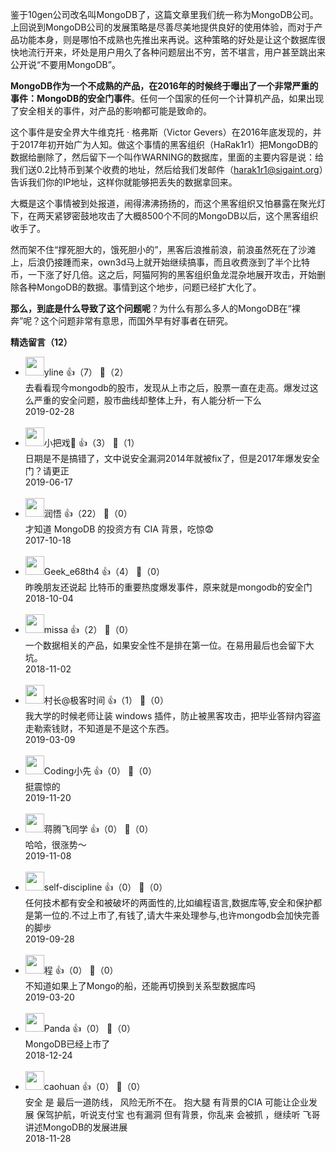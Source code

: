 鉴于10gen公司改名叫MongoDB了，这篇文章里我们统一称为MongoDB公司。上回说到MongoDB公司的发展策略是尽善尽美地提供良好的使用体验，而对于产品功能本身，则是哪怕不成熟也先推出来再说。这种策略的好处是让这个数据库很快地流行开来，坏处是用户用久了各种问题层出不穷，苦不堪言，用户甚至跳出来公开说“不要用MongoDB”。

**MongoDB作为一个不成熟的产品，在2016年的时候终于曝出了一个非常严重的事件：MongoDB的安全门事件**。任何一个国家的任何一个计算机产品，如果出现了安全相关的事件，对产品的影响都可能是致命的。

这个事件是安全界大牛维克托 · 格弗斯（Victor Gevers）在2016年底发现的，并于2017年初开始广为人知。做这个事情的黑客组织（HaRak1r1）把MongoDB的数据给删除了，然后留下一个叫作WARNING的数据库，里面的主要内容是说：给我们送0.2比特币到某个收费的地址，然后给我们发邮件（harak1r1@sigaint.org）告诉我们你的IP地址，这样你就能够把丢失的数据拿回来。

大概是这个事情被到处报道，闹得沸沸扬扬的，而这个黑客组织又怕暴露在聚光灯下，在两天紧锣密鼓地攻击了大概8500个不同的MongoDB以后，这个黑客组织收手了。

然而架不住“撑死胆大的，饿死胆小的”，黑客后浪推前浪，前浪虽然死在了沙滩上，后浪仍接踵而来，own3d马上就开始继续搞事，而且收费涨到了半个比特币，一下涨了好几倍。这之后，阿猫阿狗的黑客组织鱼龙混杂地展开攻击，开始删除各种MongoDB的数据。事情到这个地步，问题已经扩大化了。

**那么，到底是什么导致了这个问题呢**？为什么有那么多人的MongoDB在“裸奔”呢？这个问题非常有意思，而国外早有好事者在研究。
<div><strong>精选留言（12）</strong></div><ul>
<li><img src="https://static001.geekbang.org/account/avatar/00/15/89/30/cf906bc8.jpg" width="30px"><span>yline</span> 👍（7） 💬（2）<div>去看看现今mongodb的股市，发现从上市之后，股票一直在走高。爆发过这么严重的安全问题，股市曲线却整体上升，有人能分析一下么</div>2019-02-28</li><br/><li><img src="https://static001.geekbang.org/account/avatar/00/14/18/bb/bb1a822d.jpg" width="30px"><span>小把戏🐶</span> 👍（3） 💬（1）<div>日期是不是搞错了，文中说安全漏洞2014年就被fix了，但是2017年爆发安全门？请更正</div>2019-06-17</li><br/><li><img src="https://static001.geekbang.org/account/avatar/00/0f/50/d0/2c20fabd.jpg" width="30px"><span>润悟</span> 👍（22） 💬（0）<div>才知道 MongoDB 的投资方有 CIA 背景，吃惊😨</div>2017-10-18</li><br/><li><img src="https://static001.geekbang.org/account/avatar/00/10/27/fc/b8d83d56.jpg" width="30px"><span>Geek_e68th4</span> 👍（4） 💬（0）<div>昨晚朋友还说起 比特币的重要热度爆发事件，原来就是mongodb的安全门</div>2018-10-04</li><br/><li><img src="https://static001.geekbang.org/account/avatar/00/0f/c4/c9/90c8a53e.jpg" width="30px"><span>missa</span> 👍（2） 💬（0）<div>一个数据相关的产品，如果安全性不是排在第一位。在易用最后也会留下大坑。</div>2018-11-02</li><br/><li><img src="https://static001.geekbang.org/account/avatar/00/14/e4/2a/0e78269c.jpg" width="30px"><span>村长@极客时间</span> 👍（1） 💬（0）<div>我大学的时候老师让装 windows 插件，防止被黑客攻击，把毕业答辩内容盗走勒索钱财，不知道是不是这个东西。</div>2019-03-09</li><br/><li><img src="https://static001.geekbang.org/account/avatar/00/10/0b/ab/0e2857e5.jpg" width="30px"><span>Coding小先</span> 👍（0） 💬（0）<div>挺震惊的</div>2019-11-20</li><br/><li><img src="https://static001.geekbang.org/account/avatar/00/19/1c/61/0ca1ca43.jpg" width="30px"><span>蒋腾飞同学</span> 👍（0） 💬（0）<div>哈哈，很涨势～</div>2019-11-08</li><br/><li><img src="https://static001.geekbang.org/account/avatar/00/0f/a1/c9/501a1d02.jpg" width="30px"><span>self-discipline</span> 👍（0） 💬（0）<div>任何技术都有安全和被破坏的两面性的,比如编程语言,数据库等,安全和保护都是第一位的.不过上市了,有钱了,请大牛来处理参与,也许mongodb会加快完善的脚步</div>2019-09-28</li><br/><li><img src="https://static001.geekbang.org/account/avatar/00/13/18/f3/d4c0efd2.jpg" width="30px"><span>程</span> 👍（0） 💬（0）<div>不知道如果上了Mongo的船，还能再切换到关系型数据库吗</div>2019-03-20</li><br/><li><img src="https://static001.geekbang.org/account/avatar/00/10/b8/3c/1a294619.jpg" width="30px"><span>Panda</span> 👍（0） 💬（0）<div>MongoDB已经上市了</div>2018-12-24</li><br/><li><img src="https://static001.geekbang.org/account/avatar/00/13/2b/ec/af6d0b10.jpg" width="30px"><span>caohuan</span> 👍（0） 💬（0）<div>安全 是 最后一道防线， 风险无所不在。
抱大腿 有背景的CIA 可能让企业发展 保驾护航，听说支付宝 也有漏洞 但有背景，你乱来 会被抓 ，继续听 飞哥讲述MongoDB的发展进展</div>2018-11-28</li><br/>
</ul>